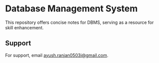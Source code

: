 # Database Management System

This repository offers concise notes for DBMS, serving as a resource for skill enhancement.

## Support

For support, email ayush.ranjan0503i@gmail.com.
